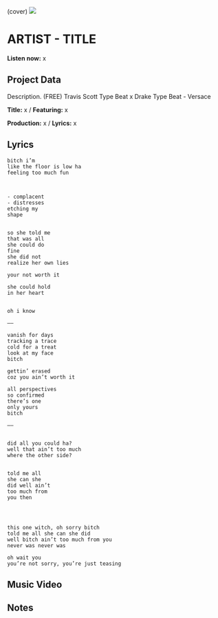 (cover) ![](57175019_319474918741616_8502199518755923887_n.jpg)

# ARTIST - TITLE

**Listen now:** x

## Project Data

Description.
(FREE) Travis Scott Type Beat x Drake Type Beat - Versace


**Title:** x / **Featuring:** x

**Production:** x / **Lyrics:** x

## Lyrics

```
bitch i’m
like the floor is low ha
feeling too much fun



- complacent
- distresses
etching my 
shape


so she told me 
that was all
she could do
fine 
she did not 
realize her own lies

your not worth it

she could hold
in her heart


oh i know

——

vanish for days
tracking a trace
cold for a treat
look at my face
bitch 

gettin’ erased
coz you ain’t worth it

all perspectives
so confirmed
there’s one
only yours 
bitch

——


did all you could ha?
well that ain’t too much
where the other side?


told me all 
she can she
did well ain’t
too much from
you then




this one witch, oh sorry bitch
told me all she can she did
well bitch ain’t too much from you
never was never was

oh wait you 
you’re not sorry, you’re just teasing

```

## Music Video


## Notes
